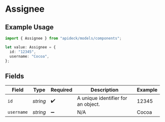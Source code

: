 # Assignee

## Example Usage

```typescript
import { Assignee } from "apideck/models/components";

let value: Assignee = {
  id: "12345",
  username: "Cocoa",
};
```

## Fields

| Field                              | Type                               | Required                           | Description                        | Example                            |
| ---------------------------------- | ---------------------------------- | ---------------------------------- | ---------------------------------- | ---------------------------------- |
| `id`                               | *string*                           | :heavy_check_mark:                 | A unique identifier for an object. | 12345                              |
| `username`                         | *string*                           | :heavy_minus_sign:                 | N/A                                | Cocoa                              |